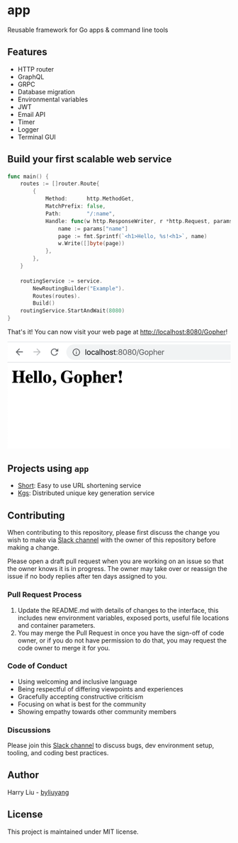 # app
Reusable framework for Go apps & command line tools

## Features

- HTTP router
- GraphQL
- GRPC
- Database migration
- Environmental variables
- JWT
- Email API
- Timer
- Logger
- Terminal GUI

## Build your first scalable web service

```go
func main() {
	routes := []router.Route{
		{
			Method:      http.MethodGet,
			MatchPrefix: false,
			Path:        "/:name",
			Handle: func(w http.ResponseWriter, r *http.Request, params router.Params) {
				name := params["name"]
				page := fmt.Sprintf(`<h1>Hello, %s!<h1>`, name)
				w.Write([]byte(page))
			},
		},
	}

	routingService := service.
		NewRoutingBuilder("Example").
		Routes(routes).
		Build()
	routingService.StartAndWait(8080)
}
```

That's it! You can now visit your web page at [http://localhost:8080/Gopher](http://localhost:8080/Gopher)!

![](doc/example/routing.png)

## Projects using `app`

- [Short](https://short-d.com/r/code): Easy to use URL shortening service
- [Kgs](https://short-d.com/r/kgs): Distributed unique key generation service

## Contributing

When contributing to this repository, please first discuss the change you wish
to make via [Slack channel](https://short-d.com/r/slack) with the owner
of this repository before making a change.

Please open a draft pull request when you are working on an issue so that the
owner knows it is in progress. The owner may take over or reassign the issue if no
body replies after ten days assigned to you.

### Pull Request Process

1. Update the README.md with details of changes to the interface, this includes
   new environment variables, exposed ports, useful file locations and container
   parameters.
1. You may merge the Pull Request in once you have the sign-off of code owner,
   or if you do not have permission to do that, you may request the code owner
   to merge it for you.

### Code of Conduct

- Using welcoming and inclusive language
- Being respectful of differing viewpoints and experiences
- Gracefully accepting constructive criticism
- Focusing on what is best for the community
- Showing empathy towards other community members

### Discussions

Please join this [Slack channel](https://short-d.com/r/slack) to
discuss bugs, dev environment setup, tooling, and coding best practices.

## Author
Harry Liu - [byliuyang](https://github.com/byliuyang)

## License
This project is maintained under MIT license.
